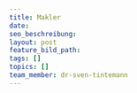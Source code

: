 ```yaml
---
title: Makler
date:
seo_beschreibung:
layout: post
feature_bild_path:
tags: []
topics: []
team_member: dr-sven-tintemann
---
```

